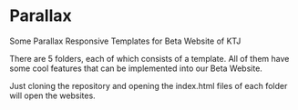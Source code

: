 # Parallax
Some Parallax Responsive Templates for Beta Website of KTJ

There are 5 folders, each of which consists of a template. All of them have some cool features that can be implemented into our Beta Website.

Just cloning the repository and opening the index.html files of each folder will open the websites.
